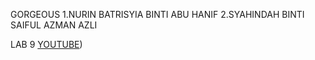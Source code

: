 GORGEOUS
1.NURIN BATRISYIA BINTI ABU HANIF
2.SYAHINDAH BINTI SAIFUL AZMAN AZLI

LAB 9
[YOUTUBE](https://github.com/Starfallsya/LAB-9.git))


